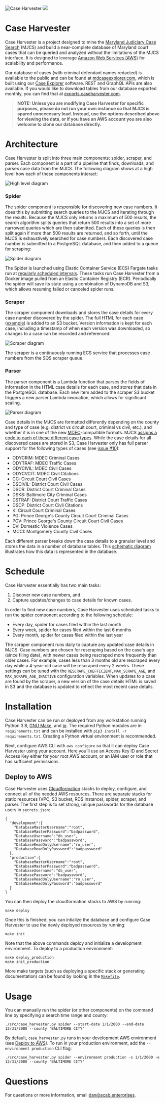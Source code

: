 <img src="https://openjusticebaltimore.org/images/caseharvester200h.png" alt="Case Harvester" />
<img src="https://img.shields.io/badge/dynamic/json?url=https%3A%2F%2Fjy1glqydn8.execute-api.us-east-1.amazonaws.com%2Fdeploy%2Fapi%2Fcases%2Fcount&label=Total%20cases&query=$.count&color=blue" alt"Total cases" />

# Case Harvester
Case Harvester is a project designed to mine the [Maryland Judiciary Case Search](https://casesearch.courts.state.md.us/casesearch/inquiry-index.jsp) (MJCS) and build a near-complete database of Maryland court cases that can be queried and analyzed without the limitations of the MJCS interface. It is designed to leverage [Amazon Web Services (AWS)](https://aws.amazon.com/) for scalability and performance.

Our database of cases (with criminal defendant names redacted) is available to the public and can be found at [mdcaseexplorer.com](https://mdcaseexplorer.com), which is built using our [Case Explorer](https://github.com/dismantl/CaseExplorer) software. REST and GraphQL APIs are also available. If you would like to download tables from our database exported monthly, you can find that at [exports.caseharvester.com](https://exports.caseharvester.com/).

> **NOTE: Unless you are modifying Case Harvester for specific purposes, please do not run your own instance so that MJCS is spared unneccesary load. Instead, use the options described above for viewing the data, or if you have an AWS account you are also welcome to clone our database directly.**

# Architecture
Case Harvester is split into three main components: spider, scraper, and parser. Each component is a part of a pipeline that finds, downloads, and parses case data from the MJCS. The following diagram shows at a high level how each of these components interact:

![High level diagram](./img/main.svg)

### Spider
The spider component is responsible for discovering new case numbers. It does this by submitting search queries to the MJCS and iterating through the results. Because the MJCS only returns a maximum of 500 results, the search algorithm splits queries that return 500 results into a set of more narrowed queries which are then submitted. Each of these queries is then split again if more than 500 results are returned, and so forth, until the MJCS is exhaustively searched for case numbers. Each discovered case number is submitted to a PostgreSQL database, and then added to a queue for scraping:

![Spider diagram](./img/spider.svg)

The Spider is launched using Elastic Container Service (ECS) Fargate tasks run at [regularly scheduled intervals](#schedule). These tasks run Case Harvester from a Docker image pulled from an Elastic Container Registry (ECR). Periodically the spider will save its state using a combination of DynamoDB and S3, which allows resuming failed or canceled spider runs.

### Scraper
The scraper component downloads and stores the case details for every case number discovered by the spider. The full HTML for each case ([example](https://casesearch.courts.state.md.us/casesearch/inquiryDetail.jis?caseId=116090001&loc=69&detailLoc=DSK8)) is added to an S3 bucket. Version information is kept for each case, including a timestamp of when each version was downloaded, so changes to a case can be recorded and referenced.

![Scraper diagram](./img/scraper.svg)

The scraper is a continuously running ECS service that processes case numbers from the SQS scraper queue.

### Parser
The parser component is a Lambda function that parses the fields of information in the HTML case details for each case, and stores that data in the PostgreSQL database. Each new item added to the scraper S3 bucket triggers a new parser Lambda invocation, which allows for significant scaling.

![Parser diagram](./img/parser.svg)

Case details in the MJCS are formatted differently depending on the county and type of case (e.g. district vs circuit court, criminal vs civil, etc.), and whether it is in one of the new [MDEC](https://mdcourts.gov/mdec/about)-compatible formats. MJCS [assigns a code to each of these different case types](https://www.muckrock.com/foi/maryland-154/case-search-court-classifications-56516/#comm-564971). While the case details for all discovered cases are stored in S3, Case Harvester only has full parser support for the following types of cases (see [issue #10](https://github.com/dismantl/CaseHarvester/issues/10)):
* ODYCRIM: MDEC Criminal Cases
* ODYTRAF: MDEC Traffic Cases
* ODYCIVIL: MDEC Civil Cases
* ODYCVCIT: MDEC Civil Citations
* CC: Circuit Court Civil Cases
* DSCIVIL: District Court Civil Cases
* DSCR: District Court Criminal Cases
* DSK8: Baltimore City Criminal Cases
* DSTRAF: District Court Traffic Cases
* DSCP: District Court Civil Citations
* K: Circuit Court Criminal Cases
* PG: Prince George's County Circuit Court Criminal Cases
* PGV: Prince George's County Circuit Court Civil Cases
* DV: Domestic Violence Cases
* MCCI: Montgomery County Civil Cases

Each different parser breaks down the case details to a granular level and stores the data in a number of database tables. This [schematic diagram](https://disman.tl/caseharvester/relationships.html) illustrates how this data is represented in the database.

# Schedule
Case Harvester essentially has two main tasks:
1. Discover new case numbers, and
2. Capture updates/changes to case details for known cases.

In order to find new case numbers, Case Harvester uses scheduled tasks to run the spider component according to the following schedule:
- Every day, spider for cases filed within the last month
- Every week, spider for cases filed within the last 6 months
- Every month, spider for cases filed within the last year

The scraper component runs daily to capture any updated case details in MJCS. Case numbers are chosen for rescraping based on the case's age (since filing date), with newer cases being rescraped more frequently than older cases. For example, cases less than 3 months old are rescraped every day while a 4-year-old case will be rescraped every 2 weeks. These settings can be tuned with the `RESCRAPE_COEFFICIENT`, `MAX_SCRAPE_AGE`, and `MAX_SCRAPE_AGE_INACTIVE` configuration variables. When updates to a case are found by the scraper, a new version of the case details HTML is saved in S3 and the database is updated to reflect the most recent case details.

# Installation
Case Harvester can be run or deployed from any workstation running Python 3.8, [GNU Make](https://www.gnu.org/software/make/), and [jq](https://stedolan.github.io/jq/). The required Python modules are in `requirements.txt` and can be installed with `pip3 install -r requirements.txt`. Creating a Python virtual environment is recommended.

Next, configure AWS CLI with `aws configure` so that it can deploy Case Harvester using your account. Here you'll use an Access Key ID and Secret Access Key either for your root AWS account, or an IAM user or role that has sufficient permissions.

## Deploy to AWS
Case Harvester uses [Cloudformation](https://aws.amazon.com/cloudformation/) stacks to deploy, configure, and connect all of the needed AWS resources. There are separate stacks for static resources (VPC, S3 bucket, RDS instance), spider, scraper, and parser. The first step is to set strong, unique passwords for the database users in `secrets.json`:

```
{
  "development":{
    "DatabaseMasterUsername":"root",
    "DatabaseMasterPassword":"badpassword",
    "DatabaseUsername":"db_user",
    "DatabasePassword":"badpassword",
    "DatabaseReadOnlyUsername":"ro_user",
    "DatabaseReadOnlyPassword":"badpassword"
  },
  "production":{
    "DatabaseMasterUsername":"root",
    "DatabaseMasterPassword":"badpassword",
    "DatabaseUsername":"db_user",
    "DatabasePassword":"badpassword",
    "DatabaseReadOnlyUsername":"ro_user",
    "DatabaseReadOnlyPassword":"badpassword"
  }
}
```

You can then deploy the cloudformation stacks to AWS by running:

```
make deploy
```

Once this is finished, you can intialize the database and configure Case Harvester to use the newly deployed resources by running:

```
make init
```

Note that the above commands deploy and initialize a development environment. To deploy to a production environment:

```
make deploy_production
make init_production
```

More make targets (such as deploying a specific stack or generating documentation) can be found by looking in the [`Makefile`](Makefile).

# Usage
You can manually run the spider (or other components) on the command line by specifying a search time range and county:
```
./src/case_harvester.py spider --start-date 1/1/2000 --end-date 12/31/2000 --county 'BALTIMORE CITY'
```

By default, `case_harvester.py` runs in your development AWS environment (see [Deploy to AWS](#deploy-to-aws)). To run in your production environment, add the `--environment production` CLI flag:

```
./src/case_harvester.py spider --environment production -s 1/1/2000 -e 12/31/2000 --county 'BALTIMORE CITY'
```

# Questions
For questions or more information, email [dan@acab.enterprises](mailto:dan@acab.enterprises).
